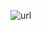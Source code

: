 ![url](https://github.com/adityasaravana/adityasaravana/assets/65321521/995283c1-9332-4961-ac06-28295551ea36)
